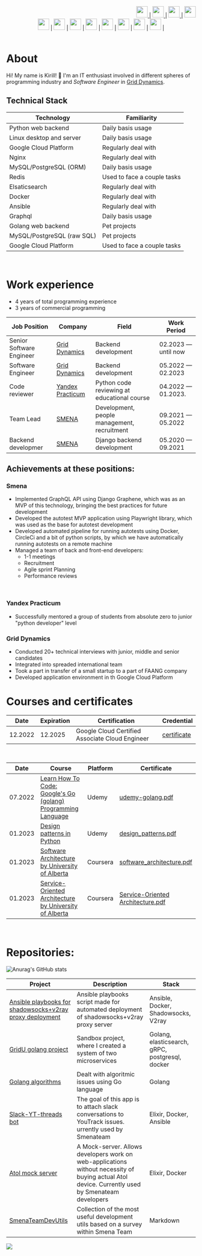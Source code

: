 <div align="right">
  <a href="mailto:usatukirill96@gmail.com">
    <img src="https://raw.githubusercontent.com/USATUKirill96/social-icons/9d939e1c5b7ea4a24ac39c3e4631970c0aa1b920/SVG/Color/Gmail.svg" height=30>
  </a>
  |
  <a href="https://www.linkedin.com/in/usatukirill96/">
    <img src="https://raw.githubusercontent.com/USATUKirill96/social-icons/9d939e1c5b7ea4a24ac39c3e4631970c0aa1b920/SVG/Color/LinkedIN.svg" height=30>
  </a>
  |
  <a href="https://t.me/coldsnapped">
    <img src="https://raw.githubusercontent.com/USATUKirill96/social-icons/9d939e1c5b7ea4a24ac39c3e4631970c0aa1b920/SVG/Color/Telegram.svg" height=30>
  </a>
   |
  <a href="https://www.instagram.com/kirlakir/">
    <img src="https://raw.githubusercontent.com/USATUKirill96/social-icons/9d939e1c5b7ea4a24ac39c3e4631970c0aa1b920/SVG/Color/Instagram.svg" height=30>
  </a>
</div>

<div align="center">
  <img src="https://raw.githubusercontent.com/USATUKirill96/Tech-Stack-Icons/661b1305f52d49de94f6640f8bbeec93dba9dc8a/Icons/python.svg" height=30> |
  <img src="https://raw.githubusercontent.com/USATUKirill96/Tech-Stack-Icons/661b1305f52d49de94f6640f8bbeec93dba9dc8a/Icons/django.svg" height=30> |
  <img src="https://github.com/USATUKirill96/Tech-Stack-Icons/blob/main/Icons/go.svg" height=30> |
  <img src="https://github.com/USATUKirill96/Tech-Stack-Icons/blob/main/Icons/graphql.svg" height=30> |
  <img src="https://github.com/USATUKirill96/Tech-Stack-Icons/blob/main/Icons/mysql.svg" height=30> |
  <img src="https://github.com/USATUKirill96/Tech-Stack-Icons/blob/main/Icons/redis.svg" height=30> |
  <img src="https://github.com/USATUKirill96/Tech-Stack-Icons/blob/main/Icons/ansible.svg" height=30> |
  <img src="https://github.com/USATUKirill96/Tech-Stack-Icons/blob/main/Icons/docker-icon.svg" height=30> |
</div>
<br>

# About <a id="about"></a>


Hi! My name is Kirill! 👋 I'm an IT enthusiast involved in different spheres of programming industry and *Software Engineer* in [Grid Dynamics](https://www.griddynamics.com/).


## Technical Stack
|Technology                  | Familiarity                 |
| -------------------------- | --------------------------- | 
| Python web backend         | Daily basis usage           |
| Linux desktop and server   | Daily basis usage           |
| Google Cloud Platform      | Regularly deal with         |
| Nginx                      | Regularly deal with         |
| MySQL/PostgreSQL (ORM)     | Daily basis usage           | 
| Redis                      | Used to face a couple tasks | 
| Elsaticsearch              | Regularly deal with         | 
| Docker                     | Regularly deal with         | 
| Ansible                    | Regularly deal with         | 
| Graphql                    | Daily basis usage           | 
| Golang web backend         | Pet projects                | 
| MySQL/PostgreSQL (raw SQL) | Pet projects                | 
| Google Cloud Platform      | Used to face a couple tasks | 

<br>

# Work experience <a id="experience"></a>

- 4 years of total programming experience
- 3 years of commercial programming

| Job Position      | Company                                          | Field                                           | Work Period                |
| ----------------  | ------------------------------------------------ | ----------------------------------------------- | -------------------------- |
| Senior Software Engineer | [Grid Dynamics](https://www.griddynamics.com/)   | Backend development                             | 02.2023 — until now        |
| Software Engineer | [Grid Dynamics](https://www.griddynamics.com/)   | Backend development                             | 05.2022 — 02.2023        |
| Code reviewer     | [Yandex Practicum](https://practicum.yandex.com) | Python code reviewing at educational course     | 04.2022 — 01.2023.         |
| Team Lead         | [SMENA](https://github.com/smenateam)            | Development, people management, recruitment     | 09.2021 — 05.2022          |
| Backend developmer| [SMENA](https://github.com/smenateam)            | Django backend development                      | 05.2020 — 09.2021          |


## Achievements at these positions:

### Smena

- Implemented GraphQL API using Django Graphene, which was as an MVP of this technology, bringing the best practices for future development
- Developed the autotest MVP application using Playwright library, which was used as the base for autotest development
- Developed automated pipeline for running autotests using Docker, CircleCi and a bit of python scripts, by which we have automatically running autotests on a remote machine
- Managed a team of back and front-end developers: 
     - 1-1 meetings
     - Recruitment
     - Agile sprint Planning
     - Performance reviews
<br>
     
### Yandex Practicum
- Successfully mentored a group of students from absolute zero to junior "python developer" level

### Grid Dynamics
- Conducted 20+ technical interviews with junior, middle and senior candidates
- Integrated into spreaded international team
- Took a part in transfer of a small startup to a part of FAANG company
- Developed application environment in th Google Cloud Platform
     
# Courses and certificates <a id="courses"></a>

| Date | Expiration | Certification | Credential |
| ---- | ------ | -------- | ----------- |
| 12.2022 | 12.2025 | Google Cloud Certified Associate Cloud Engineer |[certificate](https://www.credential.net/c482e26a-f8e6-4f7b-baf6-c500cfada059?key=fe47a5cf62ec36c5ee26996e390f0dd3d341c9c16f62e27785ffa94f3f100d86) | 
<br>

| Date | Course | Platform | Certificate |
| ---- | ------ | -------- | ----------- |
| 07.2022 | [Learn How To Code: Google's Go (golang) Programming Language](https://www.udemy.com/course/learn-how-to-code) | Udemy | [udemy-golang.pdf](udemy-golang.pdf) | 
| 01.2023| [Design patterns in Python](https://www.udemy.com/course/design-patterns-python) | Udemy | [design_patterns.pdf](design_patterns.pdf)
| 01.2023| [Software Architecture by University of Alberta](https://www.coursera.org/learn/software-architecture) | Coursera | [software_architecture.pdf](software_architecture.pdf)
| 01.2023| [Service-Oriented Architecture by University of Alberta](https://www.coursera.org/learn/service-oriented-architecture) | Coursera | [Service-Oriented Architecture.pdf](Service-Oriented%20Architecture.pdf)
<br>

# Repositories: <a id="repositories"></a>
![Anurag's GitHub stats](https://github-readme-stats.vercel.app/api?username=USATUKirill96&show_icons=true&theme=dracula)


| Project | Description | Stack   |
| ------- | ----------- | ------- |
| [Ansible playbooks for shadowsocks+v2ray proxy deployment](https://github.com/USATUKirill96/shadowsocks-vray-playbooks) | Ansible playbooks script made for automated deployment of shadowsocks+v2ray proxy server | Ansible, Docker, Shadowsocks, V2ray |
| [GridU golang project](https://github.com/USATUKirill96/GOgRPCmicroservices) | Sandbox project, where I created a system of two microservices | Golang, elasticsearch, gRPC, postgresql, docker |
| [Golang algorithms](https://github.com/USATUKirill96/GolangAlgorithms)| Dealt with algoritmic issues using Go language | Golang |
| [Slack-YT-threads bot](https://github.com/USATUKirill96/Slack-YT-threads) | The goal of this app is to attach slack conversations to YouTrack issues. urrently used by Smenateam | Elixir, Docker, Ansible |
| [Atol mock server](https://github.com/USATUKirill96/atol_mock_server) | A Mock-server. Allows developers work on web-applications without necessity of buying actual Atol device. Currently used by Smenateam developers | Elixir, Docker |
| [SmenaTeamDevUtils](https://github.com/USATUKirill96/SmenaTeamDevUtils) | Collection of the most useful development utils based on a survey within Smena Team | Markdown |


![](https://komarev.com/ghpvc/?username=USATUKirill96)
